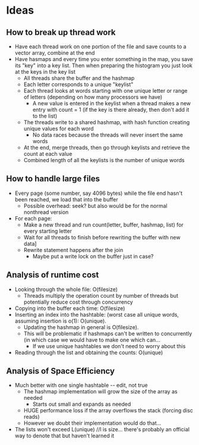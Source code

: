 # Ideas

## How to break up thread work
* Have each thread work on one portion of the file and save counts to a vector array, combine at the end
* Have hasmaps and every time you enter something in the map, you save its "key" into a key list. Then when preparing the histogram you just look at the keys in the key list
    * All threads share the buffer and the hashmap
    * Each letter corresponds to a unique "keylist"
    * Each thread looks at words starting with one unique letter or range of letters (depending on how many processors we have)
        * A new value is entered in the keylist when a thread makes a new entry with count = 1 (if the key is there already, then don't add it to the list)
    * The threads write to a shared hashmap, with hash function creating unique values for each word
        * No data races because the threads will never insert the same words
    * At the end, merge threads, then go through keylists and retrieve the count at each value
    * Combined length of all the keylists is the number of unique words

## How to handle large files
* Every page (some number, say 4096 bytes) while the file end hasn't been reached, we load that into the buffer
    * Possible overhead: seek? but also would be for the normal nonthread version
* For each page:
    * Make a new thread and run count(letter, buffer, hashmap, list) for every starting letter
    * Wait for all threads to finish before rewriting the buffer with new data]
    * Rewrite statement happens after the join
        * Maybe put a write lock on the buffer just in case?

## Analysis of runtime cost
* Looking through the whole file: O(filesize)
    * Threads multiply the operation count by number of threads but potentially reduce cost through concurrency
* Copying into the buffer each time: O(filesize)
* Inserting an index into the hashtable: (worst case all unique words, assuming insertion is o(1): O(unique).
    * Updating the hashmap in general is O(filesize).
    * This will be problematic if hashmaps can't be written to concurrently (in which case we would have to make one which can...
        * If we use unique hashtables we don't need to worry about this
* Reading through the list and obtaining the counts: O(unique)

## Analysis of Space Efficiency
* Much better with one single hashtable -- edit, not true
    * The hashmap implementation will grow the size of the array as needed
        * Starts out small and expands as needed
    * HUGE performance loss if the array overflows the stack (forcing disc reads)
    * However we doubt their implementation would do that...
* The lists won't exceed L(unique) //l is size... there's probably an official way to denote that but haven't learned it
